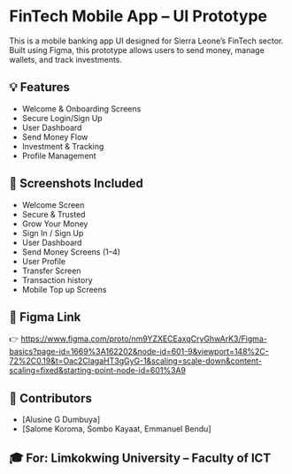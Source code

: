 # FinTech Mobile App – UI Prototype

This is a mobile banking app UI designed for Sierra Leone’s FinTech sector. Built using Figma, this prototype allows users to send money, manage wallets, and track investments.

## 💡 Features

- Welcome & Onboarding Screens
- Secure Login/Sign Up
- User Dashboard
- Send Money Flow
- Investment & Tracking
- Profile Management

## 📁 Screenshots Included

- Welcome Screen
- Secure & Trusted
- Grow Your Money
- Sign In / Sign Up
- User Dashboard
- Send Money Screens (1–4)
- User Profile
- Transfer Screen
- ⁠Transaction history 
- ⁠Mobile Top up Screens

## 🔗 Figma Link

👉 https://www.figma.com/proto/nm9YZXECEaxqCryGhwArK3/Figma-basics?page-id=1669%3A162202&node-id=601-9&viewport=148%2C-72%2C0.19&t=Oac2ClagaHT3gGyG-1&scaling=scale-down&content-scaling=fixed&starting-point-node-id=601%3A9

## 👥 Contributors

- [Alusine G Dumbuya]
- [Salome Koroma, Sombo Kayaat, Emmanuel Bendu]

## 🎓 For: Limkokwing University – Faculty of ICT
